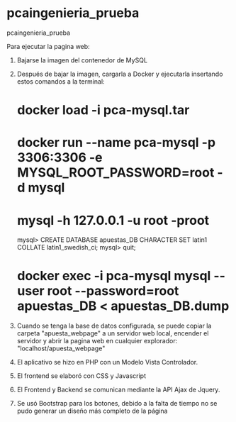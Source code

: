 # pcaingenieria_prueba
pcaingenieria_prueba


Para ejecutar la pagina web:

1. Bajarse la imagen del contenedor de MySQL

2. Después de bajar la imagen, cargarla a Docker y ejecutarla insertando estos comandos a la terminal:

	# docker load -i pca-mysql.tar
	# docker run --name pca-mysql -p 3306:3306 -e MYSQL_ROOT_PASSWORD=root -d mysql
	# mysql -h 127.0.0.1 -u root -proot
	mysql> CREATE DATABASE apuestas_DB CHARACTER SET latin1 COLLATE latin1_swedish_ci;
	mysql> quit;
	# docker exec -i pca-mysql mysql --user root --password=root apuestas_DB < apuestas_DB.dump

3. Cuando se tenga la base de datos configurada, se puede copiar la carpeta "apuesta_webpage" a un servidor web local, encender el servidor y abrir la pagina web en cualquier explorador: "localhost/apuesta_webpage"

4. El aplicativo se hizo en PHP con un Modelo Vista Controlador.
5. El frontend se elaboró con CSS y Javascript
6. El Frontend y Backend se comunican mediante la API Ajax de Jquery.
7. Se usó Bootstrap para los botones, debido a la falta de tiempo no se pudo generar un diseño más completo de la página
